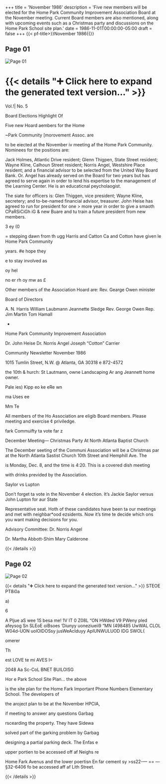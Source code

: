 +++
title = 'November 1986'
description = 'Five new members will be elected for the Home Park Community Improvement Association Board at the November meeting. Current Board members are also mentioned, along with upcoming events such as a Christmas party and discussions on the Home Park School site plan.'
date = 1986-11-01T00:00:00-05:00
draft = false
+++
{{< pf-title>}}November 1986{{</pf-title>}}


## Page 01

![Page 01](/hpcia-newsletter-archive/1986-11_01.jpg)

{{< details "➕ Click here to expand the generated text version..." >}}
=

Vol.!| No. 5

Board Elections Highlight Of

Five new Hoard aembers for the Home

~Park Community [morovement Assoc. are

to be eiected at the November iv
meeting af the Home Park Community.
Nominees for the positions are:

Jack Holmes, Atlantic Drive resident;
Glenn Thigpen, State Street resident;
Wayne Kline, Calhoun Street resident;
Norris Angel, Westshire Place
resident; and a financial advisor to
be selected from the United Way Board
Bank. Or. Angel has already served on
the Board for two years but has agreed
to serve again in order to lend his
expertise to the management of the
Learning Center. He is an educaticnal
peycholaogist.

The siate for officers is: Glen
Thiggen, vice president; Wayne Kline,
secretery; and to-be-named financial
advisor, treasurer. John Heise has
agreed to run for president for one >
more year in order to give a smaoth
CPaRSiCiGh iG & new Buare and tu train
a future president from new members.

3
ey (0

= stepping dawn from th
ugg Harris and Catton Ca
and Cotton have given le
Home Park Community

years. #e hope they

e to stay involved as

oy hel

no er rh oy mw
as £

Other members of the Association Hoard
are: Rev. Gearge Owen minister

Board of Directors

A. N. Harris William Laubmann
Jeannette Sledge Rev. George Owen
Rep. Jim Martin Tom Hamall

-

Home Park Community Improvement Association

Dr. John Heise
Dr. Norris Angel
Joseph “Cotton” Carrier

Community Newsletter November 1986

1015 Tumlin Street, N.W. @ Atlanta, GA 30318 e 872-4572

the 10th &
hurch: St
Lautmann, owne
Landscaping Ar
ang Jeannett
home owner.

Pale
ies)
Kipp eo ke
eRe
wn

ma Uses
ee

Mm Te

All members of the Ho
Association are eligib
Board members. Please
meeting and exercise ¢
priviledge.

fark Commuifty
ta vote far
z

December Meeting—
Christmas Party
At North Atlanta Baptist Church

The December seeting of the Communi
Association will be a Christmas par
at the North Atlanta Sastist Church
10th Street and Hemphill Ave. The

is Monday, Dec. 8, and the time is
4:20. This is a covered dish meeting

with drinks previded by the
Association.

Saylor vs Lupton

Don’t forget ta vote in the November 4
election. It’s Jackie Saylor versus
John Lupton for aur State

Representative seat. Hoth of these
candidates have been ta our meetings
and met with neighbar*ood ezsidents.
Now it’s time te decide which ons you
want making decisions for you.

Advisory Committee:
Dr. Norris Angel

Dr. Martha Abbott-Shim
Mary Calderone


{{< /details >}}




## Page 02

![Page 02](/hpcia-newsletter-archive/1986-11_02.jpg)

{{< details "➕ Click here to expand the generated text version..." >}}
STEOE PT8i0a

a)

6

A Pljue
aS wee 1S besa me! 1V
IT
0
Z08L “ON HWded
V9 PWeny
pled afeysog Sn SLEoE oiBsoes ‘Diunyy
uoneziueii9 “MN (498485 UwWAL CLOL
W04d-UON uolOIDOSsy jusWeAcIduyy ApIUNWULUOD IDG SWOL{

omerer

Th

est
LOVE te mi AVES I=

2048 Aa Sc-CoL
BNET BUILOISG

Hor e Park School Site Plan... the above

is the site plan for the Home Fark Important Phone Numbers
Elementary School. The developers of

the aroject plan to be at the November HPCIA,

if meeting to answer any questions Garbag

rscearding the property. They have Sidewa

solved part of the garking problem by Garbag

designing a partial parking deck. The Enfas e

upper portien to be accessed off af Neighs re

Home Fark Avenus and the lower poertisn En far cement sy >ss22-— == — §32-6406
fo be accessed aff af Lith Street.


{{< /details >}}


